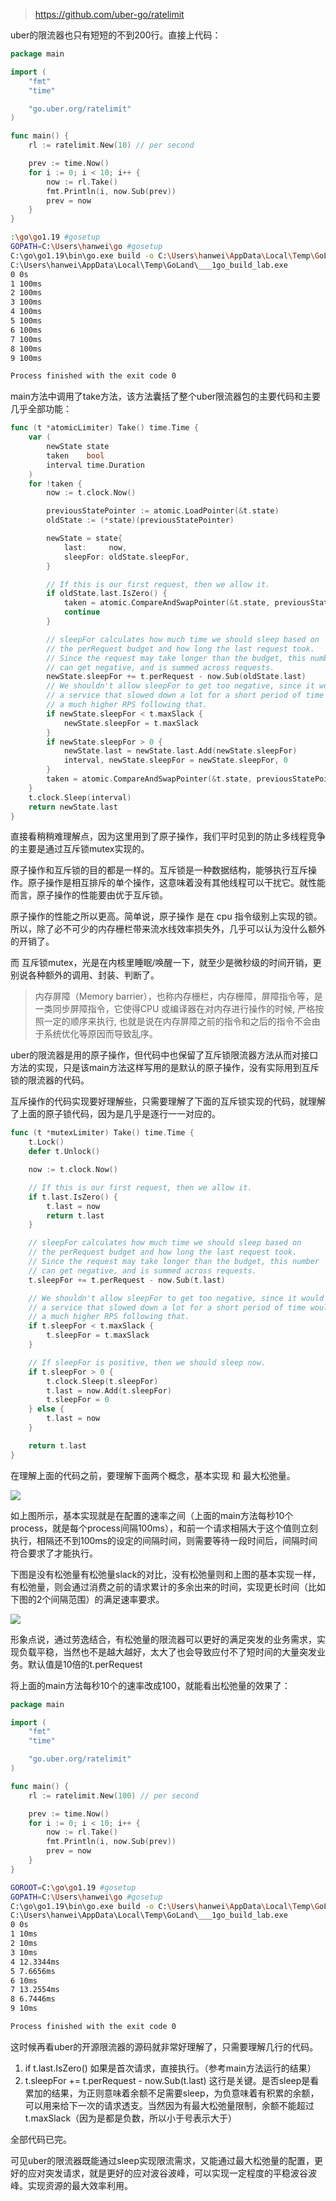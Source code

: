 
> https://github.com/uber-go/ratelimit

uber的限流器也只有短短的不到200行。直接上代码：

```go
package main

import (
	"fmt"
	"time"

	"go.uber.org/ratelimit"
)

func main() {
	rl := ratelimit.New(10) // per second

	prev := time.Now()
	for i := 0; i < 10; i++ {
		now := rl.Take()
		fmt.Println(i, now.Sub(prev))
		prev = now
	}
}
```

```bash
:\go\go1.19 #gosetup
GOPATH=C:\Users\hanwei\go #gosetup
C:\go\go1.19\bin\go.exe build -o C:\Users\hanwei\AppData\Local\Temp\GoLand\___1go_build_lab.exe lab #gosetup
C:\Users\hanwei\AppData\Local\Temp\GoLand\___1go_build_lab.exe
0 0s
1 100ms
2 100ms
3 100ms
4 100ms
5 100ms
6 100ms
7 100ms
8 100ms
9 100ms

Process finished with the exit code 0
```

main方法中调用了take方法，该方法囊括了整个uber限流器包的主要代码和主要几乎全部功能：

```go
func (t *atomicLimiter) Take() time.Time {
	var (
		newState state
		taken    bool
		interval time.Duration
	)
	for !taken {
		now := t.clock.Now()

		previousStatePointer := atomic.LoadPointer(&t.state)
		oldState := (*state)(previousStatePointer)

		newState = state{
			last:     now,
			sleepFor: oldState.sleepFor,
		}

		// If this is our first request, then we allow it.
		if oldState.last.IsZero() {
			taken = atomic.CompareAndSwapPointer(&t.state, previousStatePointer, unsafe.Pointer(&newState))
			continue
		}

		// sleepFor calculates how much time we should sleep based on
		// the perRequest budget and how long the last request took.
		// Since the request may take longer than the budget, this number
		// can get negative, and is summed across requests.
		newState.sleepFor += t.perRequest - now.Sub(oldState.last)
		// We shouldn't allow sleepFor to get too negative, since it would mean that
		// a service that slowed down a lot for a short period of time would get
		// a much higher RPS following that.
		if newState.sleepFor < t.maxSlack {
			newState.sleepFor = t.maxSlack
		}
		if newState.sleepFor > 0 {
			newState.last = newState.last.Add(newState.sleepFor)
			interval, newState.sleepFor = newState.sleepFor, 0
		}
		taken = atomic.CompareAndSwapPointer(&t.state, previousStatePointer, unsafe.Pointer(&newState))
	}
	t.clock.Sleep(interval)
	return newState.last
}
```

直接看稍稍难理解点，因为这里用到了原子操作，我们平时见到的防止多线程竞争的主要是通过互斥锁mutex实现的。

原子操作和互斥锁的目的都是一样的。互斥锁是一种数据结构，能够执行互斥操作。原子操作是相互排斥的单个操作，这意味着没有其他线程可以干扰它。就性能而言，原子操作的性能要由优于互斥锁。

原子操作的性能之所以更高。简单说，原子操作 是在 cpu 指令级别上实现的锁。所以，除了必不可少的内存栅栏带来流水线效率损失外，几乎可以认为没什么额外的开销了。

而 互斥锁mutex，光是在内核里睡眠/唤醒一下，就至少是微秒级的时间开销，更别说各种额外的调用、封装、判断了。

> 内存屏障（Memory barrier），也称内存栅栏，内存栅障，屏障指令等，是一类同步屏障指令，它使得CPU 或编译器在对内存进行操作的时候, 严格按照一定的顺序来执行, 也就是说在内存屏障之前的指令和之后的指令不会由于系统优化等原因而导致乱序。

uber的限流器是用的原子操作，但代码中也保留了互斥锁限流器方法从而对接口方法的实现，只是该main方法这样写用的是默认的原子操作，没有实际用到互斥锁的限流器的代码。

互斥操作的代码实现要好理解些，只需要理解了下面的互斥锁实现的代码，就理解了上面的原子锁代码，因为是几乎是逐行一一对应的。

```go
func (t *mutexLimiter) Take() time.Time {
	t.Lock()
	defer t.Unlock()

	now := t.clock.Now()

	// If this is our first request, then we allow it.
	if t.last.IsZero() {
		t.last = now
		return t.last
	}

	// sleepFor calculates how much time we should sleep based on
	// the perRequest budget and how long the last request took.
	// Since the request may take longer than the budget, this number
	// can get negative, and is summed across requests.
	t.sleepFor += t.perRequest - now.Sub(t.last)

	// We shouldn't allow sleepFor to get too negative, since it would mean that
	// a service that slowed down a lot for a short period of time would get
	// a much higher RPS following that.
	if t.sleepFor < t.maxSlack {
		t.sleepFor = t.maxSlack
	}

	// If sleepFor is positive, then we should sleep now.
	if t.sleepFor > 0 {
		t.clock.Sleep(t.sleepFor)
		t.last = now.Add(t.sleepFor)
		t.sleepFor = 0
	} else {
		t.last = now
	}

	return t.last
}
```

在理解上面的代码之前，要理解下面两个概念，基本实现 和 最大松弛量。

![](2022-12-08-11-28-08.png)

如上图所示，基本实现就是在配置的速率之间（上面的main方法每秒10个process，就是每个process间隔100ms），和前一个请求相隔大于这个值则立刻执行，相隔还不到100ms的设定的间隔时间，则需要等待一段时间后，间隔时间符合要求了才能执行。

下图是没有松弛量有松弛量slack的对比，没有松弛量则和上图的基本实现一样，有松弛量，则会通过消费之前的请求累计的多余出来的时间，实现更长时间（比如下图的2个间隔范围）的满足速率要求。

![](2022-12-08-11-28-15.png)

形象点说，通过劳逸结合，有松弛量的限流器可以更好的满足突发的业务需求，实现负载平稳，当然也不是越大越好，太大了也会导致应付不了短时间的大量突发业务。默认值是10倍的t.perRequest

将上面的main方法每秒10个的速率改成100，就能看出松弛量的效果了：

```go
package main

import (
	"fmt"
	"time"

	"go.uber.org/ratelimit"
)

func main() {
	rl := ratelimit.New(100) // per second

	prev := time.Now()
	for i := 0; i < 10; i++ {
		now := rl.Take()
		fmt.Println(i, now.Sub(prev))
		prev = now
	}
}
```

```bash
GOROOT=C:\go\go1.19 #gosetup
GOPATH=C:\Users\hanwei\go #gosetup
C:\go\go1.19\bin\go.exe build -o C:\Users\hanwei\AppData\Local\Temp\GoLand\___1go_build_lab.exe lab #gosetup
C:\Users\hanwei\AppData\Local\Temp\GoLand\___1go_build_lab.exe
0 0s
1 10ms
2 10ms
3 10ms
4 12.3344ms
5 7.6656ms
6 10ms
7 13.2554ms
8 6.7446ms
9 10ms

Process finished with the exit code 0
```

这时候再看uber的开源限流器的源码就非常好理解了，只需要理解几行的代码。
1. if t.last.IsZero() 如果是首次请求，直接执行。（参考main方法运行的结果）
2. t.sleepFor += t.perRequest - now.Sub(t.last) 这行是关键。是否sleep是看累加的结果，为正则意味着余额不足需要sleep，为负意味着有积累的余额，可以用来给下一次的请求透支。当然因为有最大松弛量限制，余额不能超过t.maxSlack（因为是都是负数，所以小于号表示大于）

全部代码已完。

可见uber的限流器既能通过sleep实现限流需求，又能通过最大松弛量的配置，更好的应对突发请求，就是更好的应对波谷波峰，可以实现一定程度的平稳波谷波峰。实现资源的最大效率利用。